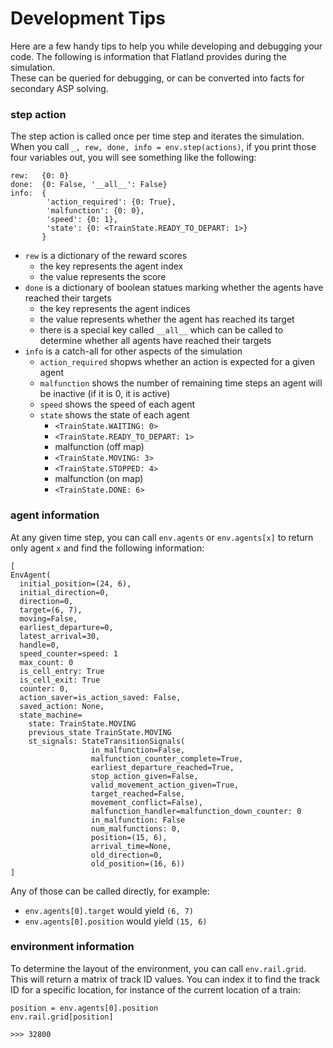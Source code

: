 # Development Tips
Here are a few handy tips to help you while developing and debugging your code.  The following is information that Flatland provides during the simulation.  
These can be queried for debugging, or can be converted into facts for secondary ASP solving.

### step action

The step action is called once per time step and iterates the simulation.
When you call `_, rew, done, info = env.step(actions)`, if you print those four variables out, you will see something like the following:
``` 
rew:   {0: 0}
done:  {0: False, '__all__': False}
info:  {
        'action_required': {0: True},
        'malfunction': {0: 0},
        'speed': {0: 1},
        'state': {0: <TrainState.READY_TO_DEPART: 1>}
       }
```
* `rew` is a dictionary of the reward scores
  * the key represents the agent index
  * the value represents the score
* `done` is a dictionary of boolean statues marking whether the agents have reached their targets
  * the key represents the agent indices
  * the value represents whether the agent has reached its target
  * there is a special key called `__all__` which can be called to determine whether all agents have reached their targets
* `info` is a catch-all for other aspects of the simulation
  * `action_required` shopws whether an action is expected for a given agent
  * `malfunction` shows the number of remaining time steps an agent will be inactive (if it is 0, it is active)
  * `speed` shows the speed of each agent
  * `state` shows the state of each agent
    * `<TrainState.WAITING: 0>`
    * `<TrainState.READY_TO_DEPART: 1>`
    * malfunction (off map)
    * `<TrainState.MOVING: 3>`
    * `<TrainState.STOPPED: 4>`
    * malfunction (on map)
    * `<TrainState.DONE: 6>`
   
### agent information

At any given time step, you can call `env.agents` or `env.agents[x]` to return only agent `x` and find the following information:

```
[
EnvAgent(
  initial_position=(24, 6),
  initial_direction=0,
  direction=0,
  target=(6, 7),
  moving=False,
  earliest_departure=0,
  latest_arrival=30,
  handle=0,
  speed_counter=speed: 1
  max_count: 0
  is_cell_entry: True
  is_cell_exit: True
  counter: 0,
  action_saver=is_action_saved: False,
  saved_action: None,
  state_machine=
    state: TrainState.MOVING
    previous_state TrainState.MOVING 
    st_signals: StateTransitionSignals(
                  in_malfunction=False,
                  malfunction_counter_complete=True,
                  earliest_departure_reached=True,
                  stop_action_given=False,
                  valid_movement_action_given=True,
                  target_reached=False,
                  movement_conflict=False),
                  malfunction_handler=malfunction_down_counter: 0
                  in_malfunction: False
                  num_malfunctions: 0,
                  position=(15, 6),
                  arrival_time=None,
                  old_direction=0,
                  old_position=(16, 6))
] 
```

Any of those can be called directly, for example:
* `env.agents[0].target` would yield `(6, 7)`
* `env.agents[0].position` would yield `(15, 6)`

### environment information

To determine the layout of the environment, you can call `env.rail.grid`.  This will return a matrix of track ID values.  You can index it to find the track ID for a specific location, for instance of the current location of a train:
```
position = env.agents[0].position
env.rail.grid[position]

>>> 32800
```

